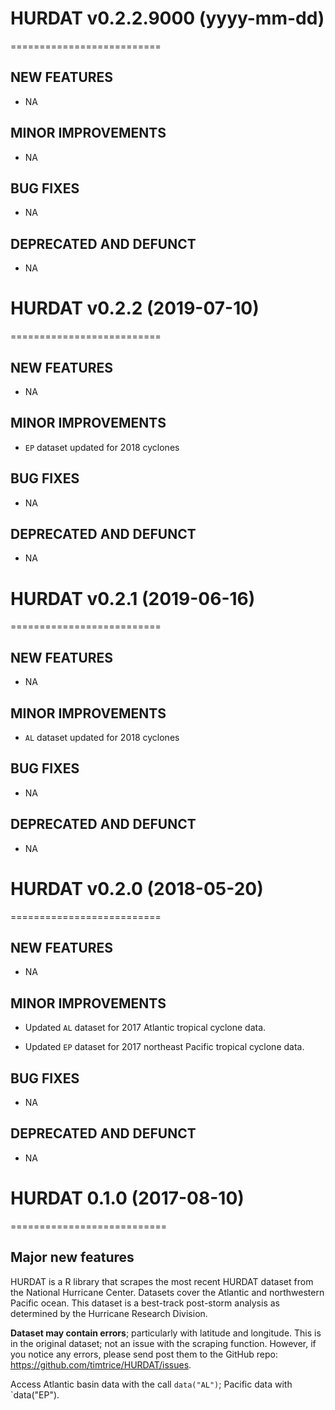 # HURDAT v0.2.2.9000 (yyyy-mm-dd)
==========================

## NEW FEATURES

* NA

## MINOR IMPROVEMENTS

* NA

## BUG FIXES

* NA

## DEPRECATED AND DEFUNCT

* NA

# HURDAT v0.2.2 (2019-07-10)
==========================

## NEW FEATURES

* NA

## MINOR IMPROVEMENTS

* `EP` dataset updated for 2018 cyclones

## BUG FIXES

* NA

## DEPRECATED AND DEFUNCT

* NA

# HURDAT v0.2.1 (2019-06-16)
==========================

## NEW FEATURES

* NA

## MINOR IMPROVEMENTS

* `AL` dataset updated for 2018 cyclones

## BUG FIXES

* NA

## DEPRECATED AND DEFUNCT

* NA

# HURDAT v0.2.0 (2018-05-20)
==========================

## NEW FEATURES

* NA

## MINOR IMPROVEMENTS

* Updated `AL` dataset for 2017 Atlantic tropical cyclone data.

* Updated `EP` dataset for 2017 northeast Pacific tropical cyclone data.

## BUG FIXES

* NA

## DEPRECATED AND DEFUNCT

* NA

# HURDAT 0.1.0 (2017-08-10)
===========================

## Major new features

HURDAT is a R library that scrapes the most recent HURDAT dataset from the National Hurricane Center. Datasets cover the Atlantic and northwestern Pacific ocean. This dataset is a best-track post-storm analysis as determined by the Hurricane Research Division.

**Dataset may contain errors**; particularly with latitude and longitude. This is in the original dataset; not an issue with the scraping function. However, if you notice any errors, please send post them to the GitHub repo: https://github.com/timtrice/HURDAT/issues.

Access Atlantic basin data with the call `data("AL")`; Pacific data with `data("EP"). 
